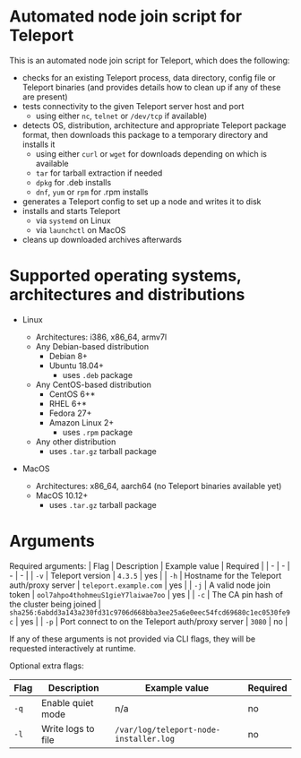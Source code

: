 # Automated node join script for Teleport

This is an automated node join script for Teleport, which does the following:

- checks for an existing Teleport process, data directory, config file or Teleport binaries (and provides details how to clean up if any of these are present)
- tests connectivity to the given Teleport server host and port
  - using either `nc`, `telnet` or `/dev/tcp` if available)
- detects OS, distribution, architecture and appropriate Teleport package format, then downloads this package  to a temporary directory and installs it
  - using either `curl` or `wget` for downloads depending on which is available
  - `tar` for tarball extraction if needed
  - `dpkg` for .deb installs
  - `dnf`, `yum` or `rpm` for .rpm installs
- generates a Teleport config to set up a node and writes it to disk
- installs and starts Teleport
  - via `systemd` on Linux
  - via `launchctl` on MacOS
- cleans up downloaded archives afterwards

# Supported operating systems, architectures and distributions

- Linux
  - Architectures: i386, x86_64, armv7l
  - Any Debian-based distribution
    - Debian 8+
    - Ubuntu 18.04+
      - uses `.deb` package
  - Any CentOS-based distribution
    - CentOS 6+*
    - RHEL 6+*
    - Fedora 27+
    - Amazon Linux 2+
      - uses `.rpm` package
  - Any other distribution
    - uses `.tar.gz` tarball package

- MacOS
  - Architectures: x86_64, aarch64 (no Teleport binaries available yet)
  - MacOS 10.12+
    - uses `.tar.gz` tarball package

# Arguments

Required arguments:
| Flag | Description | Example value | Required |
| - | - | - | - |
| `-v` | Teleport version | `4.3.5` | yes |
| `-h` | Hostname for the Teleport auth/proxy server | `teleport.example.com` | yes |
| `-j` | A valid node join token | `ool7ahpo4thohmeuS1gieY7laiwae7oo` | yes |
| `-c` | The CA pin hash of the cluster being joined | `sha256:6abdd3a143a230fd31c9706d668bba3ee25a6e0eec54fcd69680c1ec0530fe9c` | yes |
| `-p` | Port connect to on the Teleport auth/proxy server | `3080` | no |

If any of these arguments is not provided via CLI flags, they will be requested interactively at runtime.

Optional extra flags:

| Flag | Description | Example value | Required |
| - | - | - | - |
| `-q` | Enable quiet mode | n/a | no |
| `-l` | Write logs to file | `/var/log/teleport-node-installer.log` | no |
